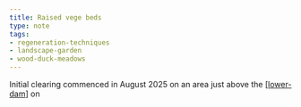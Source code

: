 ```yaml
---
title: Raised vege beds
type: note
tags:
- regeneration-techniques
- landscape-garden
- wood-duck-meadows
---
```


Initial clearing commenced in August 2025 on an area just above the [[lower-dam]] on 


[//begin]: # "Autogenerated link references for markdown compatibility"
[lower-dam]: ../lower-dam "The lower dam"
[//end]: # "Autogenerated link references"